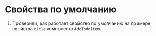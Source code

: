 # Свойства по умолчанию

1. Проверили, как работает свойство по умолчанию на примере свойства `title` компонента `AddTodoItem`.

